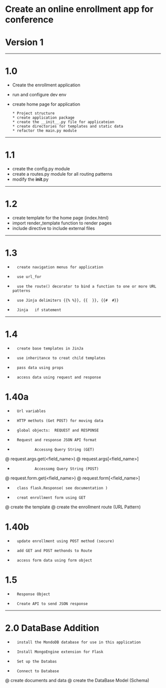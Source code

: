 # Create an online enrollment app for conference

#   Version 1


****************************************************************
# 1.0
-   Create the enrollment application
-   run and configure dev env
-   create home page for application
        
        * Project structure
        * create application package
        * create the __init__.py file for applicateion
        * create directories for templates and static data
        * refactor the main.py module

*****************************************************************
# 1.1

-   create the config.py module
-   create a routes.py module for all routing patterns
-   modify the __init__.py 
*****************************************************************
# 1.2

-   create template for the home page (index.html)
-   import render_template function to render pages
-   include directive to include external files
******************************************************************
# 1.3 

-       create navigation menus for application
-       use url_for
-       use the route() decorator to bind a function to one or more URL patterns
-       use Jinja delimiters {{% %}}, {{  }}, {{#  #}}
-       Jinja   if statement
********************************************************************
# 1.4  

-       create base templates in JinJa
-       use inheritance to creat child templates
-       pass data using props
-       access data using request and response
# 1.40a
-       Url variables
-       HTTP methots (Get POST) for moving data
-       global objects:  REQUEST and RESPONSE 
-       Request and response JSON API format

-               Accessng Query String (GET)
@               request.args.get(<field_name>)
@               request.args[<field_name>]
-               Accessomg Query String (POST)
@               request.form.get(<field_name>)
@               request.form[<field_name>]

-       class flask.Response( see documentation )
-       creat enrollment form using GET
@               create the template
@               create the enrollment route (URL Pattern)
# 1.40b
-       update enrollment using POST method (secure)
-       add GET and POST methonds to Route
-       access form data using form object
# 1.5
-       Response Object
-       Create API to send JSON response

************************************************************************
# 2.0   DataBase Addition

-       install the MondoDB database for use in this application
-       Install MongoEngine extension for Flask
-       Set up the Databas
-       Connect to Database
@               create documents and data
@               create the DataBase Model (Schema)

